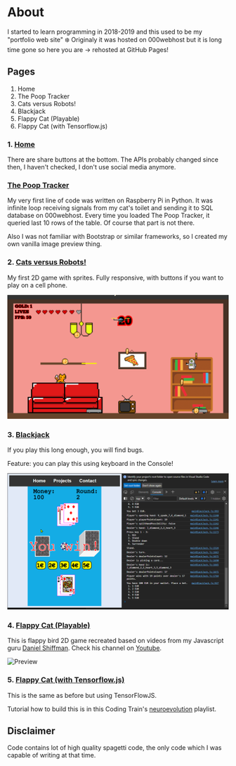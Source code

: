 # About
I started to learn programming in 2018-2019 and this used to be my "portfolio web site" :snowflake: Originaly it was hosted on 000webhost but it is long time gone so here you are -> rehosted at GitHub Pages!

## Pages

<ol>
  <li>Home</li>
  <li>The Poop Tracker</li>
  <li>Cats versus Robots!</li>
  <li>Blackjack</li>
  <li>Flappy Cat (Playable)</li>
  <li>Flappy Cat (with Tensorflow.js)</li>
</ol>

### 1. [Home](index.html)
  There are share buttons at the bottom. The APIs probably changed since then, I haven't checked, I don't use social media anymore.

### [The Poop Tracker](pages/project1.html)
My very first line of code was written on Raspberry Pi in Python. It was infinite loop receiving signals from my cat's toilet and sending it to SQL database on 000webhost. Every time you loaded The Poop Tracker, it queried last 10 rows of the table. Of course that part is not there.

Also I was not familiar with Bootstrap or similar frameworks, so I created my own vanilla image preview thing.

### 2. [Cats versus Robots!](pages/project2.html)
My first 2D game with sprites. Fully responsive, with buttons if you want to play on a cell phone.

![Preview](/MarkdownAssets/catsvsrobots.gif)

### 3. [Blackjack](pages/project3.html)
If you play this long enough, you will find bugs.

Feature: you can play this using keyboard in the Console!

![Preview](/MarkdownAssets/blackjack.png)

### 4. [Flappy Cat (Playable)](pages/project4.html)
This is flappy bird 2D game recreated based on videos from my Javascript guru [Daniel Shiffman](https://twitter.com/shiffman). Check his channel on [Youtube](https://www.youtube.com/channel/UCvjgXvBlbQiydffZU7m1_aw). 

![Preview](/MarkdownAssets/flappy.gif)

### 5. [Flappy Cat (with Tensorflow.js)](pages/project5.html)
This is the same as before but using TensorFlowJS. 

Tutorial how to build this is in this Coding Train's [neuroevolution](https://www.youtube.com/watch?v=lu5ul7z4icQ&list=PLRqwX-V7Uu6Yd3975YwxrR0x40XGJ_KGO) playlist.

## Disclaimer
Code contains lot of high quality spagetti code, the only code which I was capable of writing at that time.

